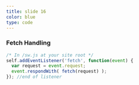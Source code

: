 ```yaml
---
title: slide 16
color: blue
type: code
---
```

### Fetch Handling

```javascript
/* In /sw.js at your site root */
self.addEventListener('fetch', function(event) {
  var request = event.request;
  event.respondWith( fetch(request) );
}); //end of listener
```
